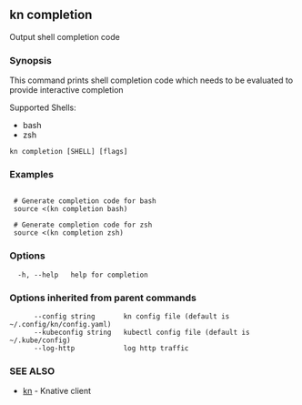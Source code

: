## kn completion

Output shell completion code

### Synopsis

This command prints shell completion code which needs to be evaluated to provide
interactive completion

Supported Shells:

- bash
- zsh

```
kn completion [SHELL] [flags]
```

### Examples

```

 # Generate completion code for bash
 source <(kn completion bash)

 # Generate completion code for zsh
 source <(kn completion zsh)
```

### Options

```
  -h, --help   help for completion
```

### Options inherited from parent commands

```
      --config string       kn config file (default is ~/.config/kn/config.yaml)
      --kubeconfig string   kubectl config file (default is ~/.kube/config)
      --log-http            log http traffic
```

### SEE ALSO

- [kn](kn.md) - Knative client
